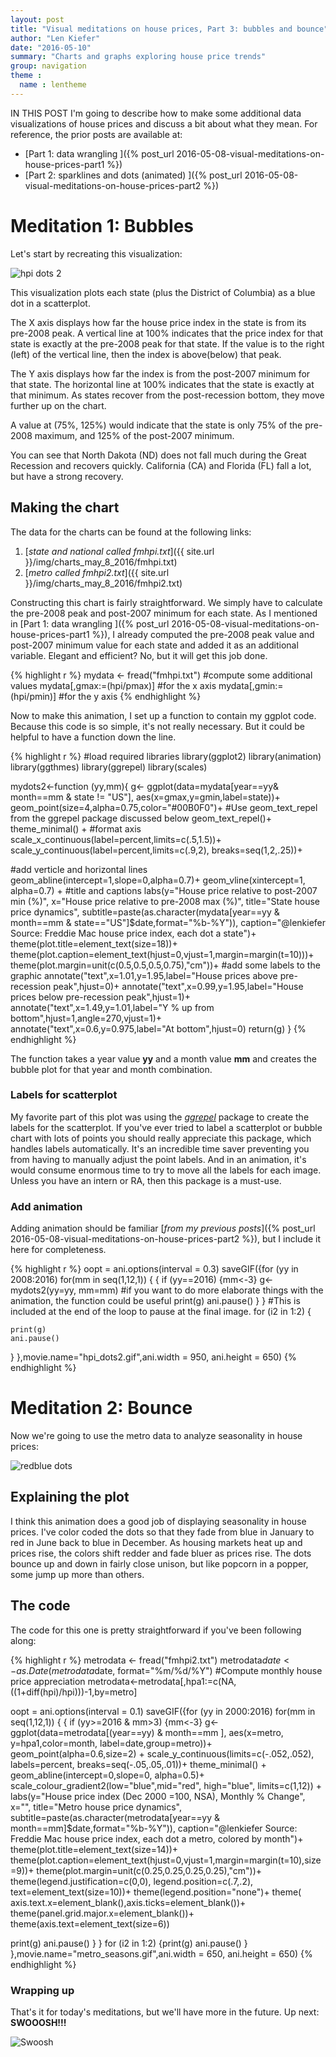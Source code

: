 ```yaml
---
layout: post
title: "Visual meditations on house prices, Part 3: bubbles and bounce"
author: "Len Kiefer"
date: "2016-05-10"
summary: "Charts and graphs exploring house price trends"
group: navigation
theme :
  name : lentheme
---
```



IN THIS POST I'm going to describe how to make some additional data visualizations of house prices and discuss a bit about what they mean.  For reference, the prior posts are available at:


* [Part 1: data wrangling ]({% post_url 2016-05-08-visual-meditations-on-house-prices-part1 %})
* [Part 2: sparklines and dots (animated) ]({% post_url 2016-05-08-visual-meditations-on-house-prices-part2 %})

# Meditation 1: Bubbles

Let's start by recreating this visualization:


<img src="{{ site.url }}/img/charts_may_8_2016/hpi_dots2.gif" alt="hpi dots 2"/>

This visualization plots each state (plus the District of Columbia) as a blue dot in a scatterplot.  

The X axis displays how far the house price index in the state is from its pre-2008 peak.  A vertical line at 100% indicates that the price index for that state is exactly at the pre-2008 peak for that state.  If the value is to the right (left) of the vertical line, then the index is above(below) that peak.

The Y axis displays how far the index is from the post-2007 minimum for that state. The horizontal line at 100% indicates that the state is exactly at that minimum. As states recover from the post-recession bottom, they move further up on the chart.

A value at (75%, 125%) would indicate that the state is only 75% of the pre-2008 maximum, and 125% of the post-2007 minimum.  

You can see that North Dakota (ND) does not fall much during the Great Recession and recovers quickly. California (CA) and Florida (FL) fall a lot, but have a strong recovery.

## Making the chart


The data for the charts can be found at the following links:

1. [*state and national called fmhpi.txt*]({{ site.url }}/img/charts_may_8_2016/fmhpi.txt)
2. [*metro called fmhpi2.txt*]({{ site.url }}/img/charts_may_8_2016/fmhpi2.txt)

Constructing this chart is fairly straightforward. We simply have to calculate the pre-2008 peak and post-2007 minimum for each state.  As I mentioned in [Part 1: data wrangling ]({% post_url 2016-05-08-visual-meditations-on-house-prices-part1 %}), I already computed the pre-2008 peak value and post-2007 minimum value for each state and added it as an additional variable. Elegant and efficient? No, but it will get this job done. 




{% highlight r %}
mydata <- fread("fmhpi.txt")
#compute some additional values
mydata[,gmax:=(hpi/pmax)]  #for the x axis
mydata[,gmin:=(hpi/pmin)]  #for the y axis
{% endhighlight %}

Now to make this animation, I set up a function to contain my ggplot code. Because this code is so simple, it's not really necessary. But it could be helpful to have a function down the line.


{% highlight r %}
#load required libraries
library(ggplot2)
library(animation)
library(ggthmes)
library(ggrepel)
library(scales)

mydots2<-function (yy,mm){
g<-
  ggplot(data=mydata[year==yy& month==mm & state != "US"], aes(x=gmax,y=gmin,label=state))+
  geom_point(size=4,alpha=0.75,color="#00B0F0")+
  #Use geom_text_repel from the ggrepel package discussed below
  geom_text_repel()+
  theme_minimal()  +
  #format axis
  scale_x_continuous(label=percent,limits=c(.5,1.5))+
  scale_y_continuous(label=percent,limits=c(.9,2), breaks=seq(1,2,.25))+
  
  #add verticle and horizontal lines
  geom_abline(intercept=1,slope=0,alpha=0.7)+
  geom_vline(xintercept=1, alpha=0.7)  +
  #title and captions
  labs(y="House price relative to post-2007 min (%)", x="House price relative to pre-2008 max (%)",
       title="State house price dynamics",
       subtitle=paste(as.character(mydata[year==yy & month==mm & state=="US"]$date,format="%b-%Y")),
       caption="@lenkiefer Source: Freddie Mac house price index, each dot a state")+
  theme(plot.title=element_text(size=18))+
  theme(plot.caption=element_text(hjust=0,vjust=1,margin=margin(t=10)))+
  theme(plot.margin=unit(c(0.5,0.5,0.5,0.75),"cm"))+
  #add some labels to the graphic
  annotate("text",x=1.01,y=1.95,label="House prices above pre-recession peak",hjust=0)+
  annotate("text",x=0.99,y=1.95,label="House prices below pre-recession peak",hjust=1)+
  annotate("text",x=1.49,y=1.01,label="Y % up from bottom",hjust=1,angle=270,vjust=1)+
  annotate("text",x=0.6,y=0.975,label="At bottom",hjust=0)
  return(g)
}
{% endhighlight %}

The function takes a year value **yy** and a month value **mm** and creates the bubble plot for that year and month combination. 

### Labels for scatterplot

My favorite part of this plot was using the [*ggrepel*](https://cran.r-project.org/web/packages/ggrepel/index.html) package to create the labels for the scatterplot. If you've ever tried to label a scatterplot or bubble chart with lots of points you should really appreciate this package, which handles labels automatically. It's an incredible time saver preventing you from having to manually adjust the point labels. And in an animation, it's would consume enormous time to try to move all the labels for each image. Unless you have an intern or RA, then this package is a must-use.

### Add animation

Adding animation should be familiar [*from my previous posts*]({% post_url 2016-05-08-visual-meditations-on-house-prices-part2 %}), but I include it here for completeness.



{% highlight r %}
oopt = ani.options(interval = 0.3)
saveGIF({for (yy in 2008:2016) for(mm in seq(1,12,1)) {   {
  if (yy==2016) {mm<-3}
  g<-
    mydots2(yy=yy, mm=mm) #if you want to do more elaborate things with the animation, the function could be useful
  print(g)
  ani.pause()
}
}
  #This is included at the end of the loop to pause at the final image.
  for (i2 in 1:2) {
  
    print(g)
    ani.pause()
  }
},movie.name="hpi_dots2.gif",ani.width = 950, ani.height = 650)
{% endhighlight %}

# Meditation 2: Bounce


Now we're going to use the metro data to analyze seasonality in house prices:

<img src="{{ site.url }}/img/charts_may_10_2016/metro_season.gif" alt="redblue dots"/>

## Explaining the plot

I think this animation does a good job of displaying seasonality in house prices. I've color coded the dots so that they fade from blue in January to red in June back to blue in December.  As housing markets heat up and prices rise, the colors shift redder and fade bluer as prices rise.  The dots bounce up and down in fairly close unison, but like popcorn in a popper, some jump up more than others.

## The code 

The code for this one is pretty straightforward if you've been following along:


{% highlight r %}
metrodata <- fread("fmhpi2.txt")
metrodata$date<-as.Date(metrodata$date, format="%m/%d/%Y")
#Compute monthly house price appreciation
metrodata<-metrodata[,hpa1:=c(NA,((1+diff(hpi)/hpi)))-1,by=metro]  


oopt = ani.options(interval = 0.1)
saveGIF({for (yy in 2000:2016) for(mm in seq(1,12,1)) {  {
  if (yy>=2016 & mm>3) {mm<-3}
  g<-
    ggplot(data=metrodata[(year==yy) & month==mm ], aes(x=metro, y=hpa1,color=month, label=date,group=metro))+
    geom_point(alpha=0.6,size=2)   +
    scale_y_continuous(limits=c(-.052,.052), labels=percent, breaks=seq(-.05,.05,.01))+
    theme_minimal()  +
    geom_abline(intercept=0,slope=0, alpha=0.5)+
    scale_colour_gradient2(low="blue",mid="red", high="blue", limits=c(1,12)) +
    labs(y="House price index (Dec 2000 =100, NSA), Monthly % Change", x="",
         title="Metro house price dynamics",
         subtitle=paste(as.character(metrodata[year==yy & month==mm]$date,format="%b-%Y")),
         caption="@lenkiefer Source: Freddie Mac house price index, each dot a metro, colored by month")+
    theme(plot.title=element_text(size=14))+
    theme(plot.caption=element_text(hjust=0,vjust=1,margin=margin(t=10),size=9))+
    theme(plot.margin=unit(c(0.25,0.25,0.25,0.25),"cm"))+ 
    theme(legend.justification=c(0,0),
          legend.position=c(.7,.2),
          text=element_text(size=10))+
    theme(legend.position="none")+
    theme( axis.text.x=element_blank(),axis.ticks=element_blank())+
    theme(panel.grid.major.x=element_blank())+
    theme(axis.text=element_text(size=6))
  
  print(g)
  ani.pause()
}
}
  for (i2 in 1:2) {print(g)
    ani.pause()  }
},movie.name="metro_seasons.gif",ani.width = 650, ani.height = 650)
{% endhighlight %}

### Wrapping up

That's it for today's meditations, but we'll have more in the future.  Up next:  **SWOOOSH!!!**

<img src="{{ site.url }}/img/charts_may_10_2016/rbswirl2.gif" alt="Swoosh"/>



